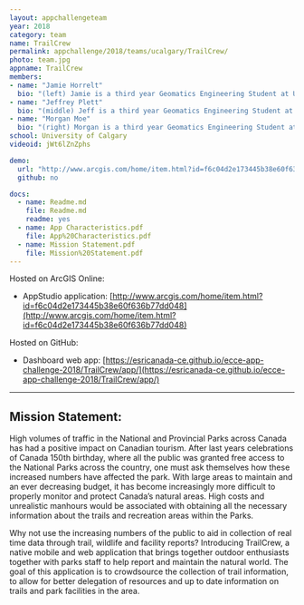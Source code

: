 ```yaml
---
layout: appchallengeteam
year: 2018
category: team
name: TrailCrew
permalink: appchallenge/2018/teams/ucalgary/TrailCrew/
photo: team.jpg
appname: TrailCrew
members:
- name: "Jamie Horrelt"
  bio: "(left) Jamie is a third year Geomatics Engineering Student at University of Calgary. Jamie is from Prince Edward Island and has a previous degree in Business Administration from Bishop’s University. Jamie enjoys hiking, skiing and spending countless hours in the computer lab."
- name: "Jeffrey Plett"
  bio: "(middle) Jeff is a third year Geomatics Engineering Student at University of Calgary. Jeff enjoys hiking, biking and backcountry camping. Jeff works for Parks Canada in the summer at Riding Mountain National Park and he has a passion for using Geomatics technologies to solve Parks related issues."
- name: "Morgan Moe"
  bio: "(right) Morgan is a third year Geomatics Engineering Student at the University of Calgary. Morgan is from Calgary, Alberta, and has a previous degree in Kinesiology from the University of Calgary. Morgan is an ESRI student associate and she enjoys paragliding, hiking and mapping with UAVs."
school: University of Calgary
videoid: jWt6lZnZphs

demo:
  url: "http://www.arcgis.com/home/item.html?id=f6c04d2e173445b38e60f636b77dd048"
  github: no

docs:
  - name: Readme.md
    file: Readme.md
    readme: yes
  - name: App Characteristics.pdf
    file: App%20Characteristics.pdf
  - name: Mission Statement.pdf
    file: Mission%20Statement.pdf
---
```


Hosted on ArcGIS Online:

- AppStudio application: [http://www.arcgis.com/home/item.html?id=f6c04d2e173445b38e60f636b77dd048](http://www.arcgis.com/home/item.html?id=f6c04d2e173445b38e60f636b77dd048)

Hosted on GitHub:

- Dashboard web app: [https://esricanada-ce.github.io/ecce-app-challenge-2018/TrailCrew/app/](https://esricanada-ce.github.io/ecce-app-challenge-2018/TrailCrew/app/)

---

## Mission Statement:

High volumes of traffic in the National and Provincial Parks across Canada has had a positive impact on Canadian tourism. After last years celebrations of Canada 150th birthday, where all the public was granted free access to the National Parks across the country, one must ask themselves how these increased numbers have affected the park. With large areas to maintain and an ever decreasing budget, it has become increasingly more difficult to properly monitor and protect Canada’s natural areas. High costs and unrealistic manhours would be associated with obtaining all the necessary information about the trails and recreation areas within the Parks.  

Why not use the increasing numbers of the public to aid in collection of real time data through trail, wildlife and facility reports? Introducing TrailCrew, a native mobile and web application that brings together outdoor enthusiasts together with parks staff to help report and maintain the natural world. The goal of this application is to crowdsource the collection of trail information, to allow for better delegation of resources and up to date information on trails and park facilities in the area.  
